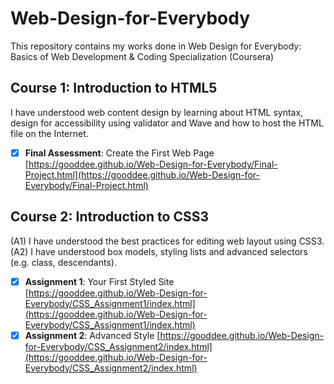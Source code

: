 # Web-Design-for-Everybody
This repository contains my works done in Web Design for Everybody: Basics of Web Development &amp; Coding Specialization (Coursera)

## Course 1: Introduction to HTML5
I have understood web content design by learning about HTML syntax, design for accessibility using validator and Wave and how to host the HTML file on the Internet.  
- [x] **Final Assessment**: Create the First Web Page  
[https://gooddee.github.io/Web-Design-for-Everybody/Final-Project.html](https://gooddee.github.io/Web-Design-for-Everybody/Final-Project.html)

## Course 2: Introduction to CSS3
(A1) I have understood the best practices for editing web layout using CSS3.  
(A2) I have understood box models, styling lists and advanced selectors (e.g. class, descendants).
- [x] **Assignment 1**: Your First Styled Site  
[https://gooddee.github.io/Web-Design-for-Everybody/CSS_Assignment1/index.html](https://gooddee.github.io/Web-Design-for-Everybody/CSS_Assignment1/index.html)  
- [x] **Assignment 2**: Advanced Style
[https://gooddee.github.io/Web-Design-for-Everybody/CSS_Assignment2/index.html](https://gooddee.github.io/Web-Design-for-Everybody/CSS_Assignment2/index.html)
